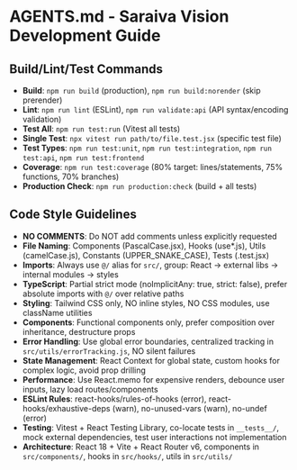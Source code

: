 # AGENTS.md - Saraiva Vision Development Guide

## Build/Lint/Test Commands
- **Build**: `npm run build` (production), `npm run build:norender` (skip prerender)
- **Lint**: `npm run lint` (ESLint), `npm run validate:api` (API syntax/encoding validation)
- **Test All**: `npm run test:run` (Vitest all tests)
- **Single Test**: `npx vitest run path/to/file.test.jsx` (specific test file)
- **Test Types**: `npm run test:unit`, `npm run test:integration`, `npm run test:api`, `npm run test:frontend`
- **Coverage**: `npm run test:coverage` (80% target: lines/statements, 75% functions, 70% branches)
- **Production Check**: `npm run production:check` (build + all tests)

## Code Style Guidelines
- **NO COMMENTS**: Do NOT add comments unless explicitly requested
- **File Naming**: Components (PascalCase.jsx), Hooks (use*.js), Utils (camelCase.js), Constants (UPPER_SNAKE_CASE), Tests (.test.jsx)
- **Imports**: Always use `@/` alias for `src/`, group: React → external libs → internal modules → styles
- **TypeScript**: Partial strict mode (noImplicitAny: true, strict: false), prefer absolute imports with `@/` over relative paths
- **Styling**: Tailwind CSS only, NO inline styles, NO CSS modules, use className utilities
- **Components**: Functional components only, prefer composition over inheritance, destructure props
- **Error Handling**: Use global error boundaries, centralized tracking in `src/utils/errorTracking.js`, NO silent failures
- **State Management**: React Context for global state, custom hooks for complex logic, avoid prop drilling
- **Performance**: Use React.memo for expensive renders, debounce user inputs, lazy load routes/components
- **ESLint Rules**: react-hooks/rules-of-hooks (error), react-hooks/exhaustive-deps (warn), no-unused-vars (warn), no-undef (error)
- **Testing**: Vitest + React Testing Library, co-locate tests in `__tests__/`, mock external dependencies, test user interactions not implementation
- **Architecture**: React 18 + Vite + React Router v6, components in `src/components/`, hooks in `src/hooks/`, utils in `src/utils/`